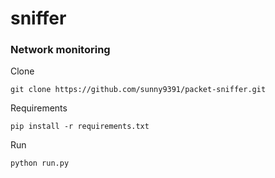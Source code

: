 # sniffer

### Network monitoring



Clone
```
git clone https://github.com/sunny9391/packet-sniffer.git
```

Requirements
```
pip install -r requirements.txt
```

Run
```
python run.py
```
